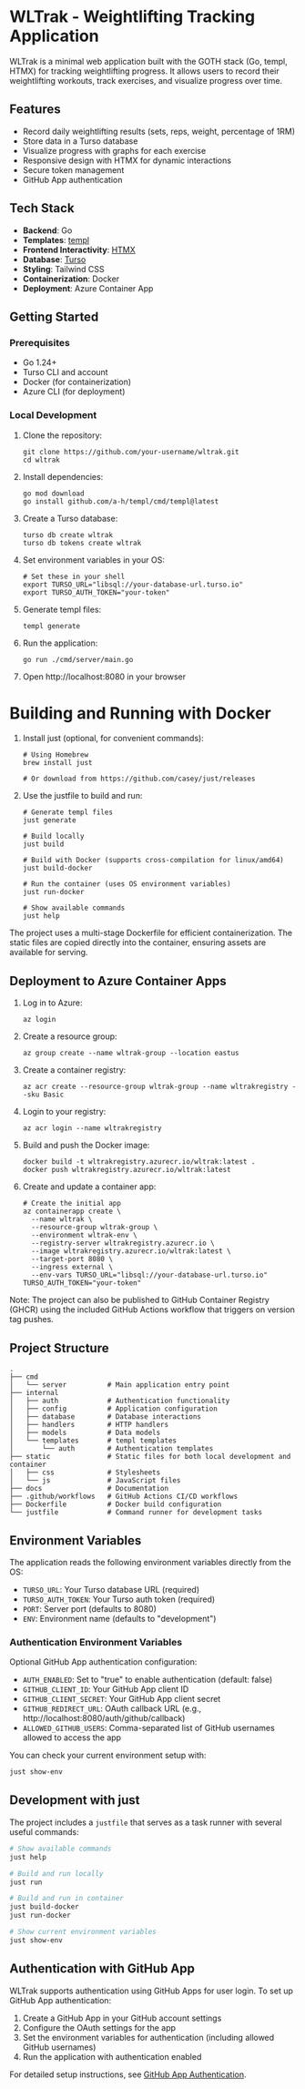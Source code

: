 # WLTrak - Weightlifting Tracking Application

WLTrak is a minimal web application built with the GOTH stack (Go, templ, HTMX) for tracking weightlifting progress. It allows users to record their weightlifting workouts, track exercises, and visualize progress over time.

## Features

- Record daily weightlifting results (sets, reps, weight, percentage of 1RM)
- Store data in a Turso database
- Visualize progress with graphs for each exercise
- Responsive design with HTMX for dynamic interactions
- Secure token management
- GitHub App authentication

## Tech Stack

- **Backend**: Go
- **Templates**: [templ](https://github.com/a-h/templ)
- **Frontend Interactivity**: [HTMX](https://htmx.org/)
- **Database**: [Turso](https://turso.tech/)
- **Styling**: Tailwind CSS
- **Containerization**: Docker
- **Deployment**: Azure Container App

## Getting Started

### Prerequisites

- Go 1.24+
- Turso CLI and account
- Docker (for containerization)
- Azure CLI (for deployment)

### Local Development

1. Clone the repository:
   ```
   git clone https://github.com/your-username/wltrak.git
   cd wltrak
   ```

2. Install dependencies:
   ```
   go mod download
   go install github.com/a-h/templ/cmd/templ@latest
   ```

3. Create a Turso database:
   ```
   turso db create wltrak
   turso db tokens create wltrak
   ```

4. Set environment variables in your OS:
   ```
   # Set these in your shell
   export TURSO_URL="libsql://your-database-url.turso.io"
   export TURSO_AUTH_TOKEN="your-token"
   ```

5. Generate templ files:
   ```
   templ generate
   ```

6. Run the application:
   ```
   go run ./cmd/server/main.go
   ```

7. Open http://localhost:8080 in your browser

# Building and Running with Docker

1. Install just (optional, for convenient commands):
   ```
   # Using Homebrew
   brew install just

   # Or download from https://github.com/casey/just/releases
   ```

2. Use the justfile to build and run:
   ```
   # Generate templ files
   just generate
   
   # Build locally
   just build
   
   # Build with Docker (supports cross-compilation for linux/amd64)
   just build-docker
   
   # Run the container (uses OS environment variables)
   just run-docker
   
   # Show available commands
   just help
   ```

The project uses a multi-stage Dockerfile for efficient containerization. The static files are copied directly into the container, ensuring assets are available for serving.

## Deployment to Azure Container Apps

1. Log in to Azure:
   ```
   az login
   ```

2. Create a resource group:
   ```
   az group create --name wltrak-group --location eastus
   ```

3. Create a container registry:
   ```
   az acr create --resource-group wltrak-group --name wltrakregistry --sku Basic
   ```

4. Login to your registry:
   ```
   az acr login --name wltrakregistry
   ```

5. Build and push the Docker image:
   ```
   docker build -t wltrakregistry.azurecr.io/wltrak:latest .
   docker push wltrakregistry.azurecr.io/wltrak:latest
   ```

6. Create and update a container app:
   ```
   # Create the initial app
   az containerapp create \
     --name wltrak \
     --resource-group wltrak-group \
     --environment wltrak-env \
     --registry-server wltrakregistry.azurecr.io \
     --image wltrakregistry.azurecr.io/wltrak:latest \
     --target-port 8080 \
     --ingress external \
     --env-vars TURSO_URL="libsql://your-database-url.turso.io" TURSO_AUTH_TOKEN="your-token"
   ```

Note: The project can also be published to GitHub Container Registry (GHCR) using the included GitHub Actions workflow that triggers on version tag pushes.

## Project Structure

```
.
├── cmd
│   └── server          # Main application entry point
├── internal
│   ├── auth            # Authentication functionality
│   ├── config          # Application configuration
│   ├── database        # Database interactions
│   ├── handlers        # HTTP handlers
│   ├── models          # Data models
│   └── templates       # templ templates
│       └── auth        # Authentication templates
├── static              # Static files for both local development and container
│   ├── css             # Stylesheets
│   └── js              # JavaScript files
├── docs                # Documentation
├── .github/workflows   # GitHub Actions CI/CD workflows
├── Dockerfile          # Docker build configuration
└── justfile            # Command runner for development tasks
```

## Environment Variables

The application reads the following environment variables directly from the OS:

- `TURSO_URL`: Your Turso database URL (required)
- `TURSO_AUTH_TOKEN`: Your Turso auth token (required)
- `PORT`: Server port (defaults to 8080)
- `ENV`: Environment name (defaults to "development")

### Authentication Environment Variables

Optional GitHub App authentication configuration:

- `AUTH_ENABLED`: Set to "true" to enable authentication (default: false)
- `GITHUB_CLIENT_ID`: Your GitHub App client ID
- `GITHUB_CLIENT_SECRET`: Your GitHub App client secret
- `GITHUB_REDIRECT_URL`: OAuth callback URL (e.g., http://localhost:8080/auth/github/callback)
- `ALLOWED_GITHUB_USERS`: Comma-separated list of GitHub usernames allowed to access the app

You can check your current environment setup with:

```bash
just show-env
```

## Development with just

The project includes a `justfile` that serves as a task runner with several useful commands:

```bash
# Show available commands
just help

# Build and run locally
just run

# Build and run in container
just build-docker
just run-docker

# Show current environment variables
just show-env
```

## Authentication with GitHub App

WLTrak supports authentication using GitHub Apps for user login. To set up GitHub App authentication:

1. Create a GitHub App in your GitHub account settings
2. Configure the OAuth settings for the app
3. Set the environment variables for authentication (including allowed GitHub usernames)
4. Run the application with authentication enabled

For detailed setup instructions, see [GitHub App Authentication](docs/github-app-auth.md).
